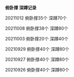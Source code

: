 **俯卧撑 深蹲记录**

20211012 俯卧撑35个 深蹲70个

20211008 俯卧撑38个 深蹲80个

20211003 俯卧撑20个 深蹲40个

20210929 俯卧撑40个 深蹲80个

20210927 俯卧撑40个 深蹲80个

20210926 俯卧撑40个 深蹲80个

